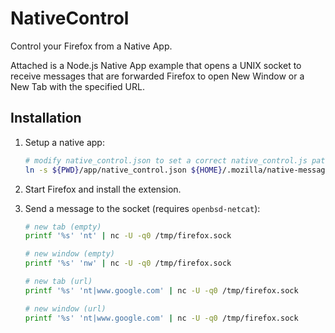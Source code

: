 # NativeControl

Control your Firefox from a Native App.

Attached is a Node.js Native App example that opens a UNIX socket to receive messages that are forwarded Firefox to open New Window or a New Tab with the specified URL.

## Installation

1. Setup a native app:
   ```bash
   # modify native_control.json to set a correct native_control.js path
   ln -s ${PWD}/app/native_control.json ${HOME}/.mozilla/native-messaging-hosts/native_control.json
   ```

2. Start Firefox and install the extension.

3. Send a message to the socket (requires `openbsd-netcat`):
   ```bash
   # new tab (empty)
   printf '%s' 'nt' | nc -U -q0 /tmp/firefox.sock

   # new window (empty)
   printf '%s' 'nw' | nc -U -q0 /tmp/firefox.sock

   # new tab (url)
   printf '%s' 'nt|www.google.com' | nc -U -q0 /tmp/firefox.sock

   # new window (url)
   printf '%s' 'nt|www.google.com' | nc -U -q0 /tmp/firefox.sock
   ```
